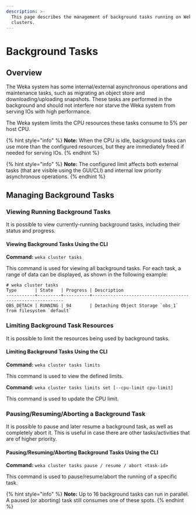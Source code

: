 ```yaml
---
description: >-
  This page describes the management of background tasks running on Weka
  clusters.‌
---
```


# Background Tasks

## Overview

‌The Weka system has some internal/external asynchronous operations and maintenance tasks, such as migrating an object store and downloading/uploading snapshots. These tasks are performed in the background and should not interfere nor starve the Weka system from serving IOs with high performance.‌

The Weka system limits the CPU resources these tasks consume to 5% per host CPU.

{% hint style="info" %}
**Note:** When the CPU is idle, background tasks can use more than the configured resources, but they are immediately freed if needed for serving IOs.
{% endhint %}

{% hint style="info" %}
**Note:** The configured limit affects both external tasks (that are visible using the GUI/CLI) and internal low priority asynchronous operations.‌
{% endhint %}

## Managing Background Tasks <a href="#managing-background-tasks" id="managing-background-tasks"></a>

### Viewing Running Background Tasks <a href="#viewing-running-background-tasks" id="viewing-running-background-tasks"></a>

It is possible to view currently-running background tasks, including their status and progress.‌

#### Viewing Background Tasks Using the CLI <a href="#viewing-background-tasks-using-the-cli" id="viewing-background-tasks-using-the-cli"></a>

‌**Command:** `weka cluster tasks`‌

This command is used for viewing all background tasks. For each task, a range of data can be displayed, as shown in the following example:

```
# weka cluster tasks
Type       | State   | Progress | Description
-----------+---------+----------+-----------------------------------------------------------
OBS_DETACH | RUNNING | 94       | Detaching Object Storage `obs_1` from filesystem `default`
```

### ‌Limiting Background Task Resources

It is possible to limit the resources being used by background tasks.

#### **Limiting Background Tasks Using the CLI**

**Command:** `weka cluster tasks limits`

This command is used to view the defined limits.

**Command:** `weka cluster tasks limits set [--cpu-limit cpu-limit]`

This command is used to update the CPU limit.

### Pausing/Resuming/Aborting a Background Task

It is possible to pause and later resume a background task, as well as completely abort it. This is useful in case there are other tasks/activities that are of higher priority.

#### **Pausing/Resuming/Aborting Background Tasks Using the CLI**

**Command:** `weka cluster tasks pause / resume / abort <task-id>`

This command is used to pause/resume/abort the running of a specific task.

{% hint style="info" %}
**Note:** Up to 16 background tasks can run in parallel. A paused (or aborting) task still consumes one of these spots.
{% endhint %}
